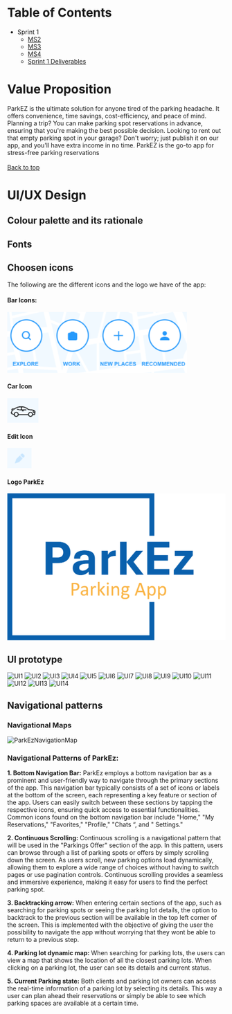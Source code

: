 # Table of Contents

* Sprint 1
  * [MS2](./sprint-1/MS2.md)
  * [MS3](./sprint-1/MS3.md)
  * [MS4](./sprint-1/MS4.md)
  * [Sprint 1 Deliverables](./sprint-1/Sprint%201.md)

# Value Proposition

ParkEZ is the ultimate solution for anyone tired of the parking headache. It offers convenience, time savings, cost-efficiency, and peace of mind. Planning a trip? You can make parking spot reservations in advance, ensuring that you're making the best possible decision. Looking to rent out that empty parking spot in your garage? Don't worry; just publish it on our app, and you'll have extra income in no time. ParkEZ is the go-to app for stress-free parking reservations <br><br>
[Back to top](/sprint-2/MS6.md)

# UI/UX Design 
## Colour palette and its rationale

## Fonts

## Choosen icons

The following are the different icons and the logo we have of the app:

#### Bar Icons:

![barIcons](https://github.com/ISIS3510-202320-Team13/Wiki/blob/main/assets/MS6/BarIcons.png)

#### Car Icon

![CarIcon](https://github.com/ISIS3510-202320-Team13/Wiki/blob/main/assets/MS6/CarIcon.png)

#### Edit Icon

![EditIcon](https://github.com/ISIS3510-202320-Team13/Wiki/blob/main/assets/MS6/EditIcon.png)

#### Logo ParkEz

![LogoParkEz](https://github.com/ISIS3510-202320-Team13/Wiki/blob/main/assets/MS6/LogoParkEzUltimoModelo.png)

## UI prototype
![UI1](https://github.com/ISIS3510-202320-Team13/Wiki/blob/main/assets/MS6/iPhone%2014%20Pro%20%E2%80%93%201.png)
![UI2](https://github.com/ISIS3510-202320-Team13/Wiki/blob/main/assets/MS6/iPhone%2014%20Pro%20%E2%80%93%202.png)
![UI3](https://github.com/ISIS3510-202320-Team13/Wiki/blob/main/assets/MS6/iPhone%2014%20Pro%20%E2%80%93%203.png)
![UI4](https://github.com/ISIS3510-202320-Team13/Wiki/blob/main/assets/MS6/iPhone%2014%20Pro%20%E2%80%93%204.png)
![UI5](https://github.com/ISIS3510-202320-Team13/Wiki/blob/main/assets/MS6/iPhone%2014%20Pro%20%E2%80%93%205.png)
![UI6](https://github.com/ISIS3510-202320-Team13/Wiki/blob/main/assets/MS6/iPhone%2014%20Pro%20%E2%80%93%206.png)
![UI7](https://github.com/ISIS3510-202320-Team13/Wiki/blob/main/assets/MS6/iPhone%2014%20Pro%20%E2%80%93%207.png)
![UI8](https://github.com/ISIS3510-202320-Team13/Wiki/blob/main/assets/MS6/iPhone%2014%20Pro%20%E2%80%93%208.png)
![UI9](https://github.com/ISIS3510-202320-Team13/Wiki/blob/main/assets/MS6/iPhone%2014%20Pro%20%E2%80%93%209.png)
![UI10](https://github.com/ISIS3510-202320-Team13/Wiki/blob/main/assets/MS6/iPhone%2014%20Pro%20%E2%80%93%2010.png)
![UI11](https://github.com/ISIS3510-202320-Team13/Wiki/blob/main/assets/MS6/iPhone%2014%20Pro%20%E2%80%93%2011.png)
![UI12](https://github.com/ISIS3510-202320-Team13/Wiki/blob/main/assets/MS6/iPhone%2014%20Pro%20%E2%80%93%2012.png)
![UI13](https://github.com/ISIS3510-202320-Team13/Wiki/blob/main/assets/MS6/iPhone%2014%20Pro%20%E2%80%93%2013.png)
![UI14](https://github.com/ISIS3510-202320-Team13/Wiki/blob/main/assets/MS6/iPhone%2014%20Pro%20%E2%80%93%2014.png)

## Navigational patterns

### Navigational Maps

![ParkEzNavigationMap](https://github.com/ISIS3510-202320-Team13/Wiki/assets/69475004/173ca1da-8f4d-4a84-bd82-bca9df4b7560)


### Navigational Patterns of ParkEz:
**1. Bottom Navigation Bar:**
ParkEz employs a bottom navigation bar as a prominent and user-friendly way to navigate through the primary sections of the app. This navigation bar typically consists of a set of icons or labels at the bottom of the screen, each representing a key feature or section of the app. Users can easily switch between these sections by tapping the respective icons, ensuring quick access to essential functionalities. Common icons found on the bottom navigation bar include "Home," "My Reservations," "Favorites," "Profile," "Chats “, and " Settings."


**2. Continuous Scrolling:**
Continuous scrolling is a navigational pattern that will be used in the "Parkings Offer" section of the app. In this pattern, users can browse through a list of parking spots or offers by simply scrolling down the screen. As users scroll, new parking options load dynamically, allowing them to explore a wide range of choices without having to switch pages or use pagination controls. Continuous scrolling provides a seamless and immersive experience, making it easy for users to find the perfect parking spot.


**3. Backtracking arrow:**
When entering certain sections of the app, such as searching for parking spots or seeing the parking lot details, the option to backtrack to the previous section will be available in the top left corner of the screen. This is implemented with the objective of giving the user the possibility to navigate the app without worrying that they wont be able to return to a previous step.


**4. Parking lot dynamic map:**
When searching for parking lots, the users can view a map that shows the location of all the closest parking lots. When clicking on a parking lot, the user can see its details and current status.


**5. Current Parking state:**
Both clients and parking lot owners can access the real-time information of a parking lot by selecting its details. This way a user can plan ahead their reservations or simply be able to see which parking spaces are available at a certain time.
